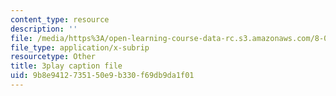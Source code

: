 ```yaml
---
content_type: resource
description: ''
file: /media/https%3A/open-learning-course-data-rc.s3.amazonaws.com/8-06-quantum-physics-iii-spring-2018/9b8e9412735150e9b330f69db9da1f01_OCbC7fRsL7k.vtt
file_type: application/x-subrip
resourcetype: Other
title: 3play caption file
uid: 9b8e9412-7351-50e9-b330-f69db9da1f01
---
```

